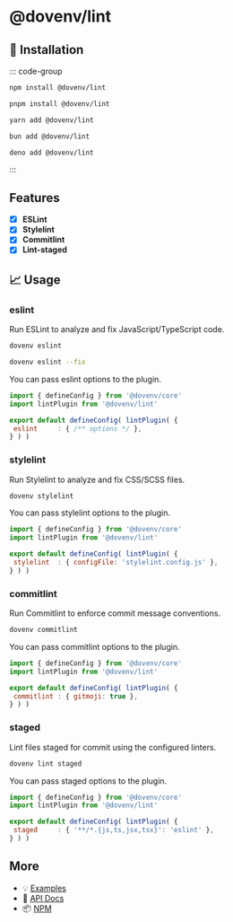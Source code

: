 # @dovenv/lint

## 🔑 Installation

::: code-group

```bash [npm]
npm install @dovenv/lint
```

```bash [pnpm]
pnpm install @dovenv/lint
```

```bash [yarn]
yarn add @dovenv/lint
```

```bash [bun]
bun add @dovenv/lint
```

```bash [deno]
deno add @dovenv/lint
```

:::


## Features

- [x] **ESLint**
- [x] **Stylelint**
- [x] **Commitlint**
- [x] **Lint-staged**

## 📈 Usage

### eslint

Run ESLint to analyze and fix JavaScript/TypeScript code.

```bash
dovenv eslint
```

```bash
dovenv eslint --fix
```

You can pass eslint options to the plugin.

```js twoslash
import { defineConfig } from '@dovenv/core'
import lintPlugin from '@dovenv/lint'

export default defineConfig( lintPlugin( {
 eslint     : { /** options */ },
} ) )
```

### stylelint

Run Stylelint to analyze and fix CSS/SCSS files.

```bash
dovenv stylelint
```

You can pass stylelint options to the plugin.

```js twoslash
import { defineConfig } from '@dovenv/core'
import lintPlugin from '@dovenv/lint'

export default defineConfig( lintPlugin( {
 stylelint  : { configFile: 'stylelint.config.js' },
} ) )
```

### commitlint

Run Commitlint to enforce commit message conventions.

```bash
dovenv commitlint
```

You can pass commitlint options to the plugin.

```js twoslash
import { defineConfig } from '@dovenv/core'
import lintPlugin from '@dovenv/lint'

export default defineConfig( lintPlugin( {
 commitlint : { gitmoji: true },
} ) )
```

### staged

Lint files staged for commit using the configured linters.

```bash
dovenv lint staged
```

You can pass staged options to the plugin.

```js twoslash
import { defineConfig } from '@dovenv/core'
import lintPlugin from '@dovenv/lint'

export default defineConfig( lintPlugin( {
 staged     : { '**/*.{js,ts,jsx,tsx}': 'eslint' },
} ) )
```

## More

- 💡 [Examples](examples.md)
- 📖 [API Docs](api.md)
- 📦 [NPM](https://www.npmjs.com/package/@dovenv/lint)
